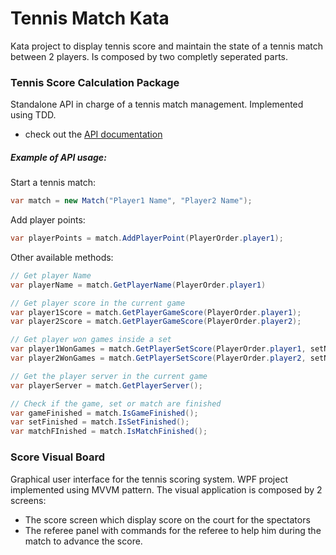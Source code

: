 # Tennis Match Kata

Kata project to display tennis score and maintain the state of a tennis match between 2 players. Is composed by two completly seperated parts.

### Tennis Score Calculation Package 
Standalone API in charge of a tennis match management. Implemented using TDD.

 * check out the [API documentation](TennisMatch/Help/TennisMatch.chm)
 
##### Example of API usage:

Start a tennis match:
```cs
var match = new Match("Player1 Name", "Player2 Name");
```
Add player points:
```cs
var playerPoints = match.AddPlayerPoint(PlayerOrder.player1);
```
Other available methods:
```cs
// Get player Name
var playerName = match.GetPlayerName(PlayerOrder.player1)

// Get player score in the current game
var player1Score = match.GetPlayerGameScore(PlayerOrder.player1);
var player2Score = match.GetPlayerGameScore(PlayerOrder.player2);

// Get player won games inside a set
var player1WonGames = match.GetPlayerSetScore(PlayerOrder.player1, setNumber);
var player2WonGames = match.GetPlayerSetScore(PlayerOrder.player2, setNumber);

// Get the player server in the current game
var playerServer = match.GetPlayerServer();

// Check if the game, set or match are finished
var gameFinished = match.IsGameFinished();
var setFinished = match.IsSetFinished();
var matchFInished = match.IsMatchFinished();
```
### Score Visual Board 

Graphical user interface for the tennis scoring system. WPF project implemented using MVVM pattern. The visual application is composed by 2 screens:
  
  * The score screen which display score on the court for the spectators  
  * The referee panel with commands for the referee to help him during the match to advance the score.